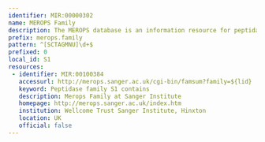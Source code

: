 ```yaml
---
identifier: MIR:00000302
name: MEROPS Family
description: The MEROPS database is an information resource for peptidases (also termed proteases, proteinases and proteolytic enzymes) and the proteins that inhibit them. These are hierarchically classified and assigned to a Family on the basis of statistically significant similarities in amino acid sequence. Families thought to be homologous are grouped together in a Clan. This collection references peptidase families.
prefix: merops.family
pattern: ^[SCTAGMNU]\d+$
prefixed: 0
local_id: S1
resources:
 - identifier: MIR:00100384
   accessurl: http://merops.sanger.ac.uk/cgi-bin/famsum?family=${lid}
   keyword: Peptidase family S1 contains
   description: Merops Family at Sanger Institute
   homepage: http://merops.sanger.ac.uk/index.htm
   institution: Wellcome Trust Sanger Institute, Hinxton
   location: UK
   official: false
---
```

